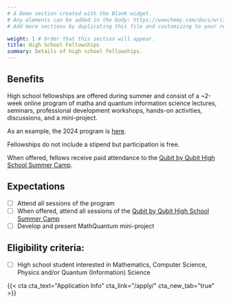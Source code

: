 ```yaml
---
# A Demo section created with the Blank widget.
# Any elements can be added in the body: https://wowchemy.com/docs/writing-markdown-latex/
# Add more sections by duplicating this file and customizing to your requirements.

weight: 1 # Order that this section will appear.
title: High School Fellowships
summary: Details of high school fellowships.
---
```

## Benefits

High school fellowships are offered during summer and consist of a ~2-week online program of matha and quantum information science lectures, seminars, professional development workshops, hands-on activities, discussions, and a mini-project.

As an example, the 2024 program is [here](https://docs.google.com/document/d/1y50173t50i2ffP0t6ayVF-i8LPtx5tAeYdGLXLf6Ex8/edit?usp=sharing).

Fellowships do not include a stipend but participation is free.

When offered, fellows receive paid attendance to the [Qubit by Qubit High School Summer Camp](https://www.qubitbyqubit.org/hs-college-camps).

## Expectations
- [ ] Attend all sessions of the program
- [ ] When offered, attend all sessions of the [Qubit by Qubit High School Summer Camp](https://www.qubitbyqubit.org/hs-college-camps)
- [ ] Develop and present MathQuantum mini-project

## Eligibility criteria:
- [ ] High school student interested in Mathematics, Computer Science, Physics and/or Quantum (Information) Science

{{< cta cta_text="Application Info" cta_link="/apply/" cta_new_tab="true" >}}
